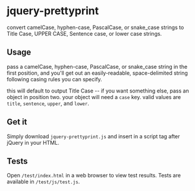 # jquery-prettyprint
convert camelCase, hyphen-case, PascalCase, or snake_case strings to Title Case, UPPER CASE, Sentence case, or lower case strings.

## Usage

pass a camelCase, hyphen-case, PascalCase, or snake_case string in the first position, and you'll get out an easily-readable, space-delimited string following casing rules you can specify.

this will default to output Title Case -- if you want something else, pass an object in position two. your object will need a `case` key. valid values are `title`, `sentence`, `upper`, and `lower`.

## Get it

Simply download `jquery-prettyprint.js` and insert in a script tag after jQuery in your HTML.

## Tests

Open `/test/index.html` in a web browser to view test results. Tests are available in `/test/js/test.js`.
